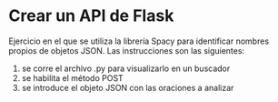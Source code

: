 # Crear un API de Flask

Ejercicio en el que se utiliza la librería Spacy para identificar nombres propios de objetos JSON. Las instrucciones son las siguientes:

1. se corre el archivo .py para visualizarlo en un buscador
2. se habilita el método POST
3. se introduce el objeto JSON con las oraciones a analizar

